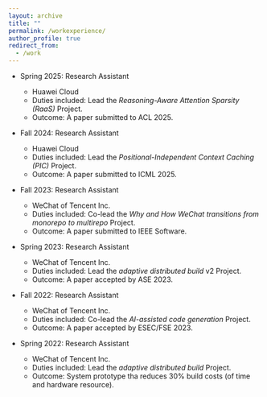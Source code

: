 ```yaml
---
layout: archive
title: ""
permalink: /workexperience/
author_profile: true
redirect_from:
  - /work
---
```


* Spring 2025: Research Assistant
  * Huawei Cloud
  * Duties included: Lead the *Reasoning-Aware Attention Sparsity (RaaS)* Project.
  * Outcome: A paper submitted to ACL 2025.

* Fall 2024: Research Assistant
  * Huawei Cloud
  * Duties included: Lead the *Positional-Independent Context Caching (PIC)* Project.
  * Outcome: A paper submitted to ICML 2025.

* Fall 2023: Research Assistant
  * WeChat of Tencent Inc.
  * Duties included: Co-lead the *Why and How WeChat transitions from monorepo to multirepo* Project.
  * Outcome: A paper submitted to IEEE Software.

* Spring 2023: Research Assistant
  * WeChat of Tencent Inc.
  * Duties included: Lead the *adaptive distributed build* v2 Project.
  * Outcome: A paper accepted by ASE 2023.

* Fall 2022: Research Assistant
  * WeChat of Tencent Inc.
  * Duties included: Co-lead the *AI-assisted code generation* Project. 
  * Outcome: A paper accepted by ESEC/FSE 2023.

* Spring 2022: Research Assistant
  * WeChat of Tencent Inc.
  * Duties included: Lead the *adaptive distributed build* Project.
  * Outcome: System prototype tha reduces 30% build costs (of time and hardware resource).



